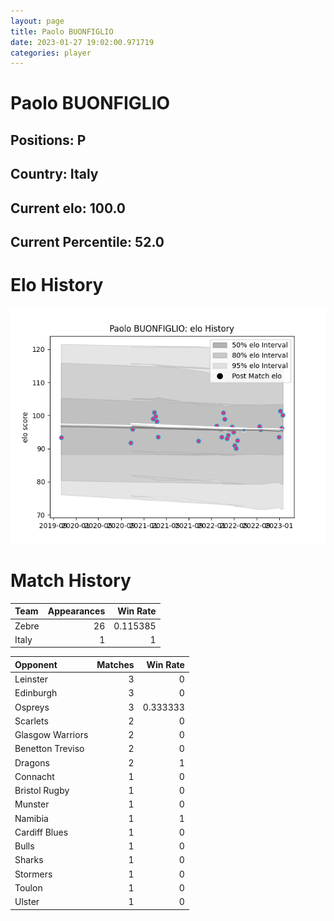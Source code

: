 ```yaml
---  
layout: page  
title: Paolo BUONFIGLIO  
date: 2023-01-27 19:02:00.971719  
categories: player  
---
```

# Paolo BUONFIGLIO

## Positions: P

## Country: Italy

## Current elo: 100.0

## Current Percentile: 52.0

# Elo History


![elo history](history_PaoloBUONFIGLIO.png)
# Match History


| Team   |   Appearances |   Win Rate |
|:-------|--------------:|-----------:|
| Zebre  |            26 |   0.115385 |
| Italy  |             1 |   1        |

| Opponent         |   Matches |   Win Rate |
|:-----------------|----------:|-----------:|
| Leinster         |         3 |   0        |
| Edinburgh        |         3 |   0        |
| Ospreys          |         3 |   0.333333 |
| Scarlets         |         2 |   0        |
| Glasgow Warriors |         2 |   0        |
| Benetton Treviso |         2 |   0        |
| Dragons          |         2 |   1        |
| Connacht         |         1 |   0        |
| Bristol Rugby    |         1 |   0        |
| Munster          |         1 |   0        |
| Namibia          |         1 |   1        |
| Cardiff Blues    |         1 |   0        |
| Bulls            |         1 |   0        |
| Sharks           |         1 |   0        |
| Stormers         |         1 |   0        |
| Toulon           |         1 |   0        |
| Ulster           |         1 |   0        |